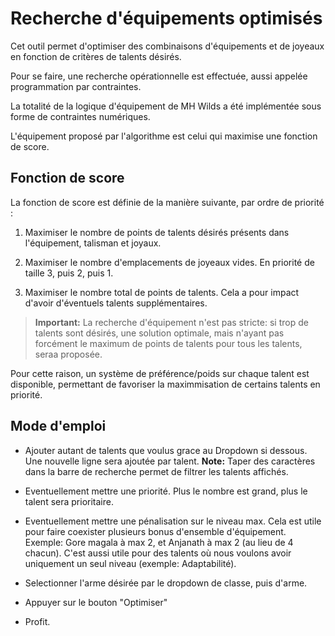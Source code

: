 # Recherche d'équipements optimisés

Cet outil permet d'optimiser des combinaisons d'équipements et de joyeaux en fonction de critères de talents désirés.

Pour se faire, une recherche opérationnelle est effectuée, aussi appelée programmation par contraintes.

La totalité de la logique d'équipement de MH Wilds a été implémentée sous forme de contraintes numériques.

L'équipement proposé par l'algorithme est celui qui maximise une fonction de score.

## Fonction de score

La fonction de score est définie de la manière suivante, par ordre de priorité :

1. Maximiser le nombre de points de talents désirés présents dans l'équipement, talisman et joyaux.

2. Maximiser le nombre d'emplacements de joyeaux vides. En priorité de taille 3, puis 2, puis 1.

3. Maximiser le nombre total de points de talents. Cela a pour impact d'avoir d'éventuels talents supplémentaires.

> **Important:** La recherche d'équipement n'est pas stricte: si trop de talents sont désirés, une solution optimale, mais n'ayant pas forcément le maximum de points de talents pour tous les talents, seraa proposée.

Pour cette raison, un système de préférence/poids sur chaque talent est disponible, permettant de favoriser la maximmisation de certains talents en priorité.

## Mode d'emploi

* Ajouter autant de talents que voulus grace au Dropdown si dessous. Une nouvelle ligne sera ajoutée par talent. **Note:** Taper des caractères dans la barre de recherche permet de filtrer les talents affichés.

* Eventuellement mettre une priorité. Plus le nombre est grand, plus le talent sera prioritaire.

* Eventuellement mettre une pénalisation sur le niveau max. Cela est utile pour faire coexister plusieurs bonus d'ensemble d'équipement. Exemple: Gore magala à max 2, et Anjanath à max 2 (au lieu de 4 chacun). C'est aussi utile pour des talents où nous voulons avoir uniquement un seul niveau (exemple: Adaptabilité).

* Selectionner l'arme désirée par le dropdown de classe, puis d'arme.

* Appuyer sur le bouton "Optimiser"

* Profit.
